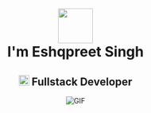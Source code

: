 <h1 align="center">
  <img src="https://media1.giphy.com/media/v1.Y2lkPTc5MGI3NjExMXE2Ymp2NDdvejg1d3NnYmU4MHBqajVmbWNqMWc5MWx1dWp2dTQxcCZlcD12MV9pbnRlcm5hbF9naWZfYnlfaWQmY3Q9Zw/MPxg9U887PS0B8XT4J/giphy.webp" width="70px"/><br>
  I'm Eshqpreet Singh
</h1>
<h2 align="center">
  <img src="https://komarev.com/ghpvc/?username=Eshqpreet&color=green" alt="Profile Views" style="height:21px;">
  Fullstack Developer
</h2>
<div align="center">
 <img alt="GIF" src="https://media3.giphy.com/media/v1.Y2lkPTc5MGI3NjExNDU2cTRqdGk4YWJxdjA2N3p4bDg3d3I1ZHRwc2dyaGt1dmlxYWZ0biZlcD12MV9pbnRlcm5hbF9naWZfYnlfaWQmY3Q9Zw/GRSnxyhJnPsaQy9YLn/giphy.webp" />
</div>
